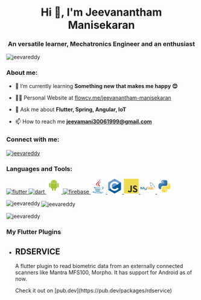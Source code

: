 <h1 align="center">Hi 👋, I'm Jeevanantham Manisekaran</h1>
<h3 align="center">An versatile learner, Mechatronics Engineer and an enthusiast</h3>

<p align="left"> <img src="https://komarev.com/ghpvc/?username=jeevareddy&label=Profile%20views&color=0e75b6&style=flat" alt="jeevareddy" /> </p>

<h3 align="left">About me:</h3>

- 🌱 I’m currently learning **Something new that makes me happy 😊**

- 👨‍💻 Personal Website at [flowcv.me/jeevanantham-manisekaran](https://flowcv.me/jeevanantham-manisekaran)

- 💬 Ask me about **Flutter, Spring, Angular, IoT**

- 📫 How to reach me **jeevamani30061999@gmail.com**

<h3 align="left">Connect with me:</h3>
<p align="left">
<a href="https://www.linkedin.com/in/jeevanantham-manisekaran-340260135/" target="blank"><img align="center" src="https://cdn.jsdelivr.net/npm/simple-icons@3.0.1/icons/linkedin.svg" alt="jeevareddy" height="30" width="40" /></a>
</p>

<h3 align="left">Languages and Tools:</h3>
<p align="left">  
 <a href="https://flutter.dev" target="_blank"> <img src="https://www.vectorlogo.zone/logos/flutterio/flutterio-icon.svg" alt="flutter" width="40" height="40"/> </a> 
 <a href="https://dart.dev" target="_blank"> <img src="https://www.vectorlogo.zone/logos/dartlang/dartlang-icon.svg" alt="dart" width="40" height="40"/> </a> 
 <a href="https://developer.android.com" target="_blank"> <img src="https://raw.githubusercontent.com/devicons/devicon/master/icons/android/android-original-wordmark.svg" alt="android" width="40" height="40"/> </a> 
 <a href="https://firebase.google.com/" target="_blank"> <img src="https://www.vectorlogo.zone/logos/firebase/firebase-icon.svg" alt="firebase" width="40" height="40"/> </a> 
 <a href="https://www.java.com" target="_blank"> <img src="https://raw.githubusercontent.com/devicons/devicon/master/icons/java/java-original.svg" alt="java" width="40" height="40"/> </a>   
 <a href="https://www.cprogramming.com/" target="_blank"> <img src="https://raw.githubusercontent.com/devicons/devicon/master/icons/c/c-original.svg" alt="c" width="40" height="40"/> </a> 
 <a href="https://developer.mozilla.org/en-US/docs/Web/JavaScript" target="_blank"> <img src="https://raw.githubusercontent.com/devicons/devicon/master/icons/javascript/javascript-original.svg" alt="javascript" width="40" height="40"/> </a> <a href="https://www.mysql.com/" target="_blank"> <img src="https://raw.githubusercontent.com/devicons/devicon/master/icons/mysql/mysql-original-wordmark.svg" alt="mysql" width="40" height="40"/> </a>
 <a href="https://www.python.org" target="_blank"> <img src="https://raw.githubusercontent.com/devicons/devicon/master/icons/python/python-original.svg" alt="python" width="40" height="40"/> </a> 
</p>

<p><img align="left" src="https://github-readme-stats.vercel.app/api/top-langs?username=jeevareddy&show_icons=true&locale=en&layout=compact" alt="jeevareddy" /></p>


<p>&nbsp;<img align="center" src="https://github-readme-stats.vercel.app/api?username=jeevareddy&show_icons=true&locale=en" alt="jeevareddy" /></p>

<p><img align="center" src="https://github-readme-streak-stats.herokuapp.com/?user=jeevareddy&" alt="jeevareddy" /></p>


<h3 align="left">My Flutter Plugins</h3>
<ul>
 <li>
  <h2>RDSERVICE</h2>
  <p align="left">A flutter plugin to read biometric data from an externally connected scanners like Mantra MFS100, Morpho. It has support for Android as of now.</p>
  <p>Check it out on [pub.dev](https://pub.dev/packages/rdservice)</p>
 </li>
</ul>
